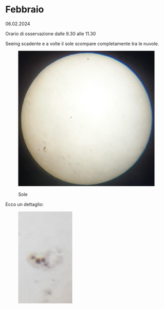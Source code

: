 # Febbraio

06.02.2024

Orario di osservazione dalle 9.30 alle 11.30

Seeing scadente e a volte il sole scompare completamente tra le nuvole.

<figure><img src="../../.gitbook/assets/WhatsApp Image 2024-02-06 at 10.10.56 (2) (1).jpeg" alt=""><figcaption><p>Sole</p></figcaption></figure>

Ecco un dettaglio:

<figure><img src="../../.gitbook/assets/WhatsApp Image 2024-02-06 at 10.11.00 (2).jpeg" alt=""><figcaption></figcaption></figure>
